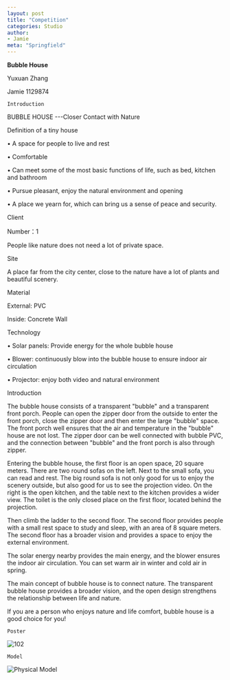 ```yaml
---
layout: post
title: "Competition"
categories: Studio
author:
- Jamie
meta: "Springfield"
---
```

**Bubble House**

Yuxuan Zhang

Jamie
1129874


`Introduction`

BUBBLE HOUSE
---Closer Contact with Nature

Definition of a tiny house

•	A space for people to live and rest

•	Comfortable

•	Can meet some of the most basic functions of life, such as bed, kitchen and bathroom

•	Pursue pleasant, enjoy the natural environment and opening

•	A place we yearn for, which can bring us a sense of peace and security.

Client

Number：1

People like nature does not need a lot of private space.

Site

A place far from the city center, close to the nature have a lot of plants and beautiful scenery. 

Material

External: PVC

Inside: Concrete Wall 

Technology

•	Solar panels: Provide energy for the whole bubble house

•	Blower: continuously blow into the bubble house to ensure indoor air circulation

•	Projector: enjoy both video and natural environment

Introduction

The bubble house consists of a transparent "bubble" and a transparent front porch. People can open the zipper door from the outside to enter the front porch, close the zipper door and then enter the large "bubble" space. The front porch well ensures that the air and temperature in the "bubble" house are not lost. The zipper door can be well connected with bubble PVC, and the connection between "bubble" and the front porch is also through zipper.

Entering the bubble house, the first floor is an open space, 20 square meters. There are two round sofas on the left. Next to the small sofa, you can read and rest. The big round sofa is not only good for us to enjoy the scenery outside, but also good for us to see the projection video. On the right is the open kitchen, and the table next to the kitchen provides a wider view. The toilet is the only closed place on the first floor, located behind the projection.

Then climb the ladder to the second floor. The second floor provides people with a small rest space to study and sleep, with an area of 8 square meters. The second floor has a broader vision and provides a space to enjoy the external environment.

The solar energy nearby provides the main energy, and the blower ensures the indoor air circulation. You can set warm air in winter and cold air in spring.

The main concept of bubble house is to connect nature. The transparent bubble house provides a broader vision, and the open design strengthens the relationship between life and nature.

If you are a person who enjoys nature and life comfort, bubble house is a good choice for you!

`Poster`

![102](https://user-images.githubusercontent.com/90487072/139532303-a3147dfe-2d0a-49eb-b721-7c1190e12a41.jpg)

`Model`

![Physical Model](https://user-images.githubusercontent.com/90487072/139532359-e96869ba-e3f4-4c33-a536-a3635fa7d1eb.jpg)

